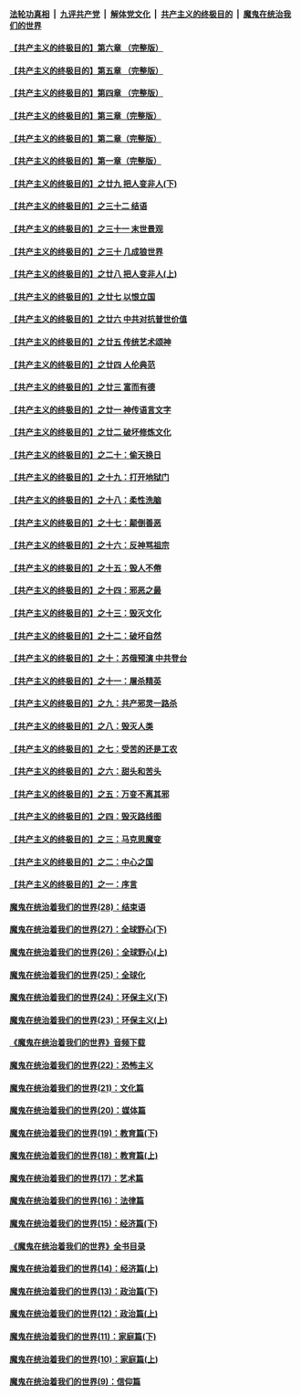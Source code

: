 ####  [法轮功真相](../../../../basic/blob/master/README.md?t=05100601) &nbsp;|&nbsp; [九评共产党](../../../../9ping.md/blob/master/README.md?t=05100601) &nbsp;|&nbsp; [解体党文化](../../../../jtdwh.md/blob/master/README.md?t=05100601)  &nbsp;|&nbsp; [共产主义的终极目的](../../../../gczydzjmd.md/blob/master/README.md?t=05100601) &nbsp;|&nbsp; [魔鬼在统治我们的世界](../../../../mgztzwmdsj.md/blob/master/README.md?t=05100601) 

#### [【共产主义的终极目的】第六章 （完整版）](../pages/nsc422/n11428913.md?t=05100601) 

#### [【共产主义的终极目的】第五章 （完整版）](../pages/nsc422/n11428912.md?t=05100601) 

#### [【共产主义的终极目的】第四章 （完整版）](../pages/nsc422/n11428907.md?t=05100601) 

#### [【共产主义的终极目的】第三章（完整版）](../pages/nsc422/n11428848.md?t=05100601) 

#### [【共产主义的终极目的】第二章（完整版）](../pages/nsc422/n11428831.md?t=05100601) 

#### [【共产主义的终极目的】第一章（完整版）](../pages/nsc422/n11417651.md?t=05100601) 

#### [【共产主义的终极目的】之廿九 把人变非人(下)](../pages/nsc422/n11344140.md?t=05100601) 

#### [【共产主义的终极目的】之三十二 结语](../pages/nsc422/n11360535.md?t=05100601) 

#### [【共产主义的终极目的】之三十一 末世景观](../pages/nsc422/n11351129.md?t=05100601) 

#### [【共产主义的终极目的】之三十 几成狼世界](../pages/nsc422/n11348280.md?t=05100601) 

#### [【共产主义的终极目的】之廿八 把人变非人(上)](../pages/nsc422/n11340492.md?t=05100601) 

#### [【共产主义的终极目的】之廿七 以恨立国](../pages/nsc422/n11336944.md?t=05100601) 

#### [【共产主义的终极目的】之廿六 中共对抗普世价值](../pages/nsc422/n11324785.md?t=05100601) 

#### [【共产主义的终极目的】之廿五 传统艺术颂神](../pages/nsc422/n11296396.md?t=05100601) 

#### [【共产主义的终极目的】之廿四 人伦典范](../pages/nsc422/n11296397.md?t=05100601) 

#### [【共产主义的终极目的】之廿三 富而有德](../pages/nsc422/n11283598.md?t=05100601) 

#### [【共产主义的终极目的】之廿一 神传语言文字](../pages/nsc422/n11263265.md?t=05100601) 

#### [【共产主义的终极目的】之廿二 破坏修炼文化](../pages/nsc422/n11245728.md?t=05100601) 

#### [【共产主义的终极目的】之二十：偷天换日](../pages/nsc422/n11238846.md?t=05100601) 

#### [【共产主义的终极目的】之十九：打开地狱门](../pages/nsc422/n11206376.md?t=05100601) 

#### [【共产主义的终极目的】之十八：柔性洗脑](../pages/nsc422/n11199994.md?t=05100601) 

#### [【共产主义的终极目的】之十七：颠倒善恶](../pages/nsc422/n11179782.md?t=05100601) 

#### [【共产主义的终极目的】之十六：反神骂祖宗](../pages/nsc422/n11166798.md?t=05100601) 

#### [【共产主义的终极目的】之十五：毁人不倦](../pages/nsc422/n11166792.md?t=05100601) 

#### [【共产主义的终极目的】之十四：邪恶之最](../pages/nsc422/n11150249.md?t=05100601) 

#### [【共产主义的终极目的】之十三：毁灭文化](../pages/nsc422/n11135227.md?t=05100601) 

#### [【共产主义的终极目的】之十二：破坏自然](../pages/nsc422/n11135214.md?t=05100601) 

#### [【共产主义的终极目的】之十：苏俄预演 中共登台](../pages/nsc422/n11118424.md?t=05100601) 

#### [【共产主义的终极目的】之十一：屠杀精英](../pages/nsc422/n11118442.md?t=05100601) 

#### [【共产主义的终极目的】之九：共产邪灵一路杀](../pages/nsc422/n11114139.md?t=05100601) 

#### [【共产主义的终极目的】之八：毁灭人类](../pages/nsc422/n11108503.md?t=05100601) 

#### [【共产主义的终极目的】之七：受苦的还是工农](../pages/nsc422/n11101809.md?t=05100601) 

#### [【共产主义的终极目的】之六：甜头和苦头](../pages/nsc422/n11096971.md?t=05100601) 

#### [【共产主义的终极目的】之五：万变不离其邪](../pages/nsc422/n11091285.md?t=05100601) 

#### [【共产主义的终极目的】之四：毁灭路线图](../pages/nsc422/n11086284.md?t=05100601) 

#### [【共产主义的终极目的】之三：马克思魔变](../pages/nsc422/n11061941.md?t=05100601) 

#### [【共产主义的终极目的】之二：中心之国](../pages/nsc422/n11047728.md?t=05100601) 

#### [【共产主义的终极目的】之一：序言](../pages/nsc422/n11086077.md?t=05100601) 

#### [魔鬼在统治着我们的世界(28)：结束语](../pages/nsc422/n10936246.md?t=05100601) 

#### [魔鬼在统治着我们的世界(27)：全球野心(下)](../pages/nsc422/n10928319.md?t=05100601) 

#### [魔鬼在统治着我们的世界(26)：全球野心(上)](../pages/nsc422/n10900318.md?t=05100601) 

#### [魔鬼在统治着我们的世界(25)：全球化](../pages/nsc422/n10788205.md?t=05100601) 

#### [魔鬼在统治着我们的世界(24)：环保主义(下)](../pages/nsc422/n10695307.md?t=05100601) 

#### [魔鬼在统治着我们的世界(23)：环保主义(上)](../pages/nsc422/n10688613.md?t=05100601) 

#### [《魔鬼在统治着我们的世界》音频下载](../pages/nsc422/n10635553.md?t=05100601) 

#### [魔鬼在统治着我们的世界(22)：恐怖主义](../pages/nsc422/n10614727.md?t=05100601) 

#### [魔鬼在统治着我们的世界(21)：文化篇](../pages/nsc422/n10597706.md?t=05100601) 

#### [魔鬼在统治着我们的世界(20)：媒体篇](../pages/nsc422/n10586579.md?t=05100601) 

#### [魔鬼在统治着我们的世界(19)：教育篇(下)](../pages/nsc422/n10564808.md?t=05100601) 

#### [魔鬼在统治着我们的世界(18)：教育篇(上)](../pages/nsc422/n10526970.md?t=05100601) 

#### [魔鬼在统治着我们的世界(17)：艺术篇](../pages/nsc422/n10499093.md?t=05100601) 

#### [魔鬼在统治着我们的世界(16)：法律篇](../pages/nsc422/n10485969.md?t=05100601) 

#### [魔鬼在统治着我们的世界(15)：经济篇(下)](../pages/nsc422/n10469975.md?t=05100601) 

#### [《魔鬼在统治着我们的世界》全书目录](../pages/nsc422/n10464261.md?t=05100601) 

#### [魔鬼在统治着我们的世界(14)：经济篇(上)](../pages/nsc422/n10457370.md?t=05100601) 

#### [魔鬼在统治着我们的世界(13)：政治篇(下)](../pages/nsc422/n10448270.md?t=05100601) 

#### [魔鬼在统治着我们的世界(12)：政治篇(上)](../pages/nsc422/n10444576.md?t=05100601) 

#### [魔鬼在统治着我们的世界(11)：家庭篇(下)](../pages/nsc422/n10440961.md?t=05100601) 

#### [魔鬼在统治着我们的世界(10)：家庭篇(上)](../pages/nsc422/n10435448.md?t=05100601) 

#### [魔鬼在统治着我们的世界(9)：信仰篇](../pages/nsc422/n10432159.md?t=05100601) 

